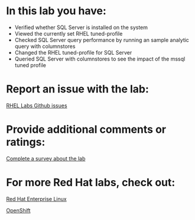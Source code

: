 # In this lab you have:
* Verified whether SQL Server is installed on the system
* Viewed the currently set RHEL tuned-profile 
* Checked SQL Server query performance by running an sample analytic query with columnstores
* Changed the RHEL tuned-profile for SQL Server
* Queried SQL Server with columnstores to see the impact of the mssql tuned profile

# Report an issue with the lab:
[RHEL Labs Github issues](https://github.com/rhel-labs/learn-katacoda/issues)


# Provide additional comments or ratings:
[Complete a survey about the lab](https://forms.gle/vipkbKFYcKx9YYSs6)

# For more Red Hat labs, check out:
[Red Hat Enterprise Linux](https://lab.redhat.com)

[OpenShift](https://learn.openshift.com)


